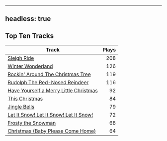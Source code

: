 
---
headless: true
---

## Top Ten Tracks

| Track | Plays |
| --- |  ---: |
|[Sleigh Ride](/songs/sleigh-ride)| 208|
|[Winter Wonderland](/songs/winter-wonderland)| 126|
|[Rockin' Around The Christmas Tree](/songs/rockin-around-the-christmas-tree)| 119|
|[Rudolph The Red-Nosed Reindeer](/songs/rudolph-the-red-nosed-reindeer)| 116|
|[Have Yourself a Merry Little Christmas](/songs/have-yourself-a-merry-little-christmas)| 92|
|[This Christmas](/songs/this-christmas)| 84|
|[Jingle Bells](/songs/jingle-bells)| 79|
|[Let It Snow! Let It Snow! Let It Snow!](/songs/let-it-snow-let-it-snow-let-it-snow)| 72|
|[Frosty the Snowman](/songs/frosty-the-snowman)| 68|
|[Christmas (Baby Please Come Home)](/songs/christmas-baby-please-come-home)| 64|
